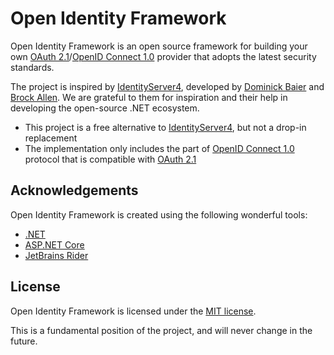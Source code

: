 Open Identity Framework
==============
Open Identity Framework is an open source framework for building your
own [OAuth 2.1][oauth-2.1]/[OpenID Connect 1.0][oidc] provider that adopts the latest security standards.

The project is inspired by [IdentityServer4][idsrv4], developed by [Dominick Baier](https://twitter.com/leastprivilege)
and [Brock Allen](https://twitter.com/brocklallen). We are grateful to them for inspiration and their help in developing
the open-source .NET ecosystem.

* This project is a free alternative to [IdentityServer4][idsrv4], but not a drop-in replacement
* The implementation only includes the part of [OpenID Connect 1.0][oidc] protocol that is compatible
  with [OAuth 2.1][oauth-2.1]

Acknowledgements
----------------
Open Identity Framework is created using the following wonderful tools:

* [.NET](https://github.com/dotnet/runtime)
* [ASP.NET Core](https://github.com/dotnet/aspnetcore)
* [JetBrains Rider](https://www.jetbrains.com/rider)

License
-------
Open Identity Framework is licensed under the [MIT license](./LICENSE).

This is a fundamental position of the project, and will never change in the future.

[oidc]: https://openid.net/specs/openid-connect-core-1_0.html

[idsrv4]: https://github.com/IdentityServer/IdentityServer4

[oauth-2.1]: https://www.ietf.org/archive/id/draft-ietf-oauth-v2-1-11.html